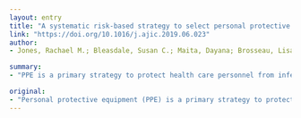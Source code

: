 ```yaml
---
layout: entry
title: "A systematic risk-based strategy to select personal protective equipment for infectious diseases"
link: "https://doi.org/10.1016/j.ajic.2019.06.023"
author:
- Jones, Rachael M.; Bleasdale, Susan C.; Maita, Dayana; Brosseau, Lisa M.; Program, C. D. C. Prevention Epictr

summary:
- "PPE is a primary strategy to protect health care personnel from infectious diseases. HCP must recognize the transmission pathway of the disease and anticipate the exposures to select PPE. The approach was demonstrated for the activity of intubation of a patient with methicillin-resistant Staphylococcus aureus or Severe Acute Respiratory Syndrome coronavirus. Selected PPE should protect HCP from exposure, be usable by HCP, and fit for purpose."

original:
- "Personal protective equipment (PPE) is a primary strategy to protect health care personnel (HCP) from infectious diseases. When transmission-based PPE ensembles are not appropriate, HCP must recognize the transmission pathway of the disease and anticipate the exposures to select PPE. Because guidance for this process is extremely limited, we proposed a systematic, risk-based approach to the selection and evaluation of PPE ensembles to protect HCP against infectious diseases. Methods: The approach used in this study included the following 4 steps: (1) job hazard analysis, (2) infectious disease hazard analysis, (3) selection of PPE, and (4) evaluation of selected PPE. Selected PPE should protect HCP from exposure, be usable by HCP, and fit for purpose. Results: The approach was demonstrated for the activity of intubation of a patient with methicillin-resistant Staphylococcus aureus or Severe Acute Respiratory Syndrome coronavirus. As expected, the approach led to the selection of different ensembles of PPE for these 2 pathogens. Discussion: A systematic risk-based approach to the selection of PPE will help health care facilities and HCP select PPE when transmission-based precautions are not appropriate. Owing to the complexity of PPE ensemble selection and evaluation, a team with expertise in infectious diseases, occupational health, the health care activity, and related disciplines, such as human factors, should be engaged. Conclusions: Participation, documentation, and transparency are necessary to ensure the decisions can be communicated, critiqued, and understood by HCP. (C) 2019 Association for Professionals in Infection Control and Epidemiology, Inc. Published by Elsevier Inc. All rights reserved."
---
```


